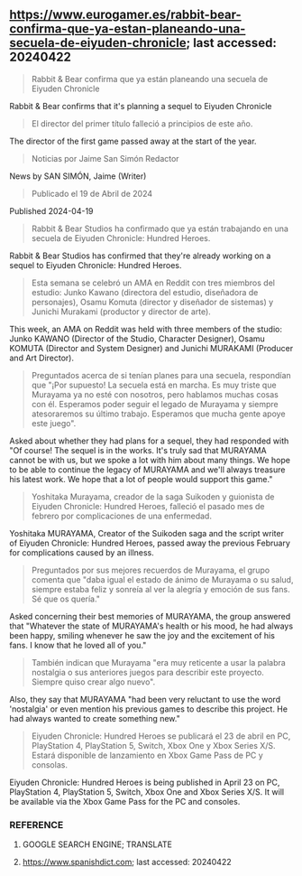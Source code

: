 ## https://www.eurogamer.es/rabbit-bear-confirma-que-ya-estan-planeando-una-secuela-de-eiyuden-chronicle; last accessed: 20240422

> Rabbit & Bear confirma que ya están planeando una secuela de Eiyuden Chronicle

Rabbit & Bear confirms that it's planning a sequel to Eiyuden Chronicle

> El director del primer título falleció a principios de este año.

The director of the first game passed away at the start of the year.

> Noticias por Jaime San Simón Redactor

News by SAN SIMÓN, Jaime (Writer)

> Publicado el 19 de Abril de 2024

Published 2024-04-19

> Rabbit & Bear Studios ha confirmado que ya están trabajando en una secuela de Eiyuden Chronicle: Hundred Heroes.

Rabbit & Bear Studios has confirmed that they're already working on a sequel to Eiyuden Chronicle: Hundred Heroes.

> Esta semana se celebró un AMA en Reddit con tres miembros del estudio: Junko Kawano (directora del estudio, diseñadora de personajes), Osamu Komuta (director y diseñador de sistemas) y Junichi Murakami (productor y director de arte).

This week, an AMA on Reddit was held with three members of the studio: Junko KAWANO (Director of the Studio, Character Designer), Osamu KOMUTA (Director and System Designer) and Junichi MURAKAMI (Producer and Art Director).

> Preguntados acerca de si tenían planes para una secuela, respondían que "¡Por supuesto! La secuela está en marcha. Es muy triste que Murayama ya no esté con nosotros, pero hablamos muchas cosas con él. Esperamos poder seguir el legado de Murayama y siempre atesoraremos su último trabajo. Esperamos que mucha gente apoye este juego". 

Asked about whether they had plans for a sequel, they had responded with "Of course! The sequel is in the works. It's truly sad that MURAYAMA cannot be with us, but we spoke a lot with him about many things. We hope to be able to continue the legacy of MURAYAMA and we'll always treasure his latest work. We hope that a lot of people would support this game."

> Yoshitaka Murayama, creador de la saga Suikoden y guionista de Eiyuden Chronicle: Hundred Heroes, falleció el pasado mes de febrero por complicaciones de una enfermedad.

Yoshitaka MURAYAMA, Creator of the Suikoden saga and the script writer of Eiyuden Chronicle: Hundred Heroes, passed away the previous February for complications caused by an illness.

> Preguntados por sus mejores recuerdos de Murayama, el grupo comenta que "daba igual el estado de ánimo de Murayama o su salud, siempre estaba feliz y sonreía al ver la alegría y emoción de sus fans. Sé que os quería."

Asked concerning their best memories of MURAYAMA, the group answered that "Whatever the state of MURAYAMA's health or his mood, he had always been happy, smiling whenever he saw the joy and the excitement of his fans. I know that he loved all of you."

> También indican que Murayama "era muy reticente a usar la palabra nostalgia o sus anteriores juegos para describir este proyecto. Siempre quiso crear algo nuevo".

Also, they say that MURAYAMA "had been very reluctant to use the word 'nostalgia' or even mention his previous games to describe this project. He had always wanted to create something new."

> Eiyuden Chronicle: Hundred Heroes se publicará el 23 de abril en PC, PlayStation 4, PlayStation 5, Switch, Xbox One y Xbox Series X/S. Estará disponible de lanzamiento en Xbox Game Pass de PC y consolas. 

Eiyuden Chronicle: Hundred Heroes is being published in April 23 on PC, PlayStation 4, PlayStation 5, Switch, Xbox One and Xbox Series X/S. It will be available via the Xbox Game Pass for the PC and consoles.

### REFERENCE

1) GOOGLE SEARCH ENGINE; TRANSLATE

2) https://www.spanishdict.com; last accessed: 20240422
